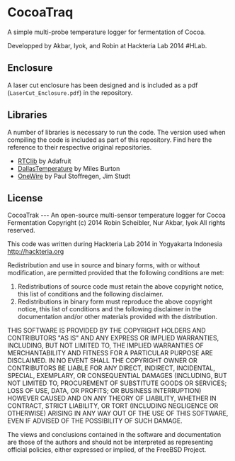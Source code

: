 CocoaTraq
=========

A simple multi-probe temperature logger for fermentation of Cocoa.

Developped by Akbar, Iyok, and Robin at Hackteria Lab 2014 #HLab.

Enclosure
---------

A laser cut enclosure has been designed and is included as a pdf 
(`LaserCut_Enclosure.pdf`) in the repository.

Libraries
---------

A number of libraries is necessary to run the code. The version used when compiling
the code is included as part of this repository. Find here the reference to their
respective original repositories.

* [RTClib](https://github.com/adafruit/RTClib) by Adafruit
* [DallasTemperature](https://github.com/milesburton/Arduino-Temperature-Control-Library) by Miles Burton
* [OneWire](http://playground.arduino.cc/Learning/OneWire) by Paul Stoffregen, Jim Studt

License
-------

CocoaTrak --- An open-source multi-sensor temperature logger for Cocoa Fermentation
Copyright (c) 2014 Robin Scheibler, Nur Akbar, Iyok
All rights reserved.

This code was written during Hackteria Lab 2014 in Yogyakarta Indonesia
http://hackteria.org

Redistribution and use in source and binary forms, with or without
modification, are permitted provided that the following conditions are met:

1. Redistributions of source code must retain the above copyright notice, this
  list of conditions and the following disclaimer. 
2. Redistributions in binary form must reproduce the above copyright notice,
  this list of conditions and the following disclaimer in the documentation
  and/or other materials provided with the distribution.

THIS SOFTWARE IS PROVIDED BY THE COPYRIGHT HOLDERS AND CONTRIBUTORS "AS IS" AND
ANY EXPRESS OR IMPLIED WARRANTIES, INCLUDING, BUT NOT LIMITED TO, THE IMPLIED
WARRANTIES OF MERCHANTABILITY AND FITNESS FOR A PARTICULAR PURPOSE ARE
DISCLAIMED. IN NO EVENT SHALL THE COPYRIGHT OWNER OR CONTRIBUTORS BE LIABLE FOR
ANY DIRECT, INDIRECT, INCIDENTAL, SPECIAL, EXEMPLARY, OR CONSEQUENTIAL DAMAGES
(INCLUDING, BUT NOT LIMITED TO, PROCUREMENT OF SUBSTITUTE GOODS OR SERVICES;
LOSS OF USE, DATA, OR PROFITS; OR BUSINESS INTERRUPTION) HOWEVER CAUSED AND
ON ANY THEORY OF LIABILITY, WHETHER IN CONTRACT, STRICT LIABILITY, OR TORT
(INCLUDING NEGLIGENCE OR OTHERWISE) ARISING IN ANY WAY OUT OF THE USE OF THIS
SOFTWARE, EVEN IF ADVISED OF THE POSSIBILITY OF SUCH DAMAGE.

The views and conclusions contained in the software and documentation are those
of the authors and should not be interpreted as representing official policies, 
either expressed or implied, of the FreeBSD Project.

